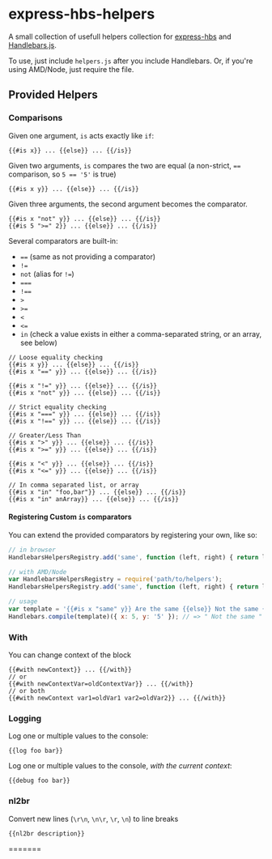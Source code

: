 express-hbs-helpers
===================

A small collection of usefull helpers collection for [express-hbs](https://github.com/barc/express-hbs)
and [Handlebars.js](https://github.com/wycats/handlebars.js).

To use, just include `helpers.js` after you include Handlebars. Or, if you're using AMD/Node, just require the file.

## Provided Helpers

### Comparisons

Given one argument, `is` acts exactly like `if`:

```
{{#is x}} ... {{else}} ... {{/is}}
```

Given two arguments, `is` compares the two are equal (a non-strict, `==` comparison, so `5 == '5'` is true)

```
{{#is x y}} ... {{else}} ... {{/is}}
```

Given three arguments, the second argument becomes the comparator.

```
{{#is x "not" y}} ... {{else}} ... {{/is}}
{{#is 5 ">=" 2}} ... {{else}} ... {{/is}}
```

Several comparators are built-in:

* `==` (same as not providing a comparator)
* `!=`
* `not` (alias for `!=`)
* `===`
* `!==`
* `>`
* `>=`
* `<`
* `<=`
* `in` (check a value exists in either a comma-separated string, or an array, see below)

```
// Loose equality checking
{{#is x y}} ... {{else}} ... {{/is}}
{{#is x "==" y}} ... {{else}} ... {{/is}}

{{#is x "!=" y}} ... {{else}} ... {{/is}}
{{#is x "not" y}} ... {{else}} ... {{/is}}

// Strict equality checking
{{#is x "===" y}} ... {{else}} ... {{/is}}
{{#is x "!==" y}} ... {{else}} ... {{/is}}

// Greater/Less Than
{{#is x ">" y}} ... {{else}} ... {{/is}}
{{#is x ">=" y}} ... {{else}} ... {{/is}}

{{#is x "<" y}} ... {{else}} ... {{/is}}
{{#is x "<=" y}} ... {{else}} ... {{/is}}

// In comma separated list, or array
{{#is x "in" "foo,bar"}} ... {{else}} ... {{/is}}
{{#is x "in" anArray}} ... {{else}} ... {{/is}}
```

#### Registering Custom `is` comparators
You can extend the provided comparators by registering your own, like so:

```js
// in browser
HandlebarsHelpersRegistry.add('same', function (left, right) { return left === right; });

// with AMD/Node
var HandlebarsHelpersRegistry = require('path/to/helpers');
HandlebarsHelpersRegistry.add('same', function (left, right) { return left === right; });

// usage
var template = '{{#is x "same" y}} Are the same {{else}} Not the same {{/is}}';
Handlebars.compile(template)({ x: 5, y: '5' }); // => " Not the same "
```

### With
You can change context of the block
```
{{#with newContext}} ... {{/with}}
// or
{{#with newContextVar=oldContextVar}} ... {{/with}}
// or both
{{#with newContext var1=oldVar1 var2=oldVar2}} ... {{/with}}
```

### Logging

Log one or multiple values to the console:

```
{{log foo bar}}
```

Log one or multiple values to the console, _with the current context_:

```
{{debug foo bar}}
```

### nl2br

Convert new lines (`\r\n`, `\n\r`, `\r`, `\n`) to line breaks

```
{{nl2br description}}
```
=======
